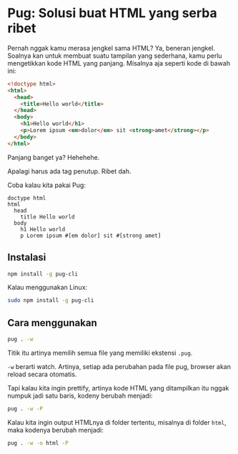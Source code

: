 # Pug: Solusi buat HTML yang serba ribet

Pernah nggak kamu merasa jengkel sama HTML? Ya, beneran jengkel. Soalnya kan untuk membuat suatu tampilan yang sederhana, kamu perlu mengetikkan kode HTML yang panjang. Misalnya aja seperti kode di bawah ini:

```html 
<!doctype html>
<html>
  <head>
    <title>Hello world</title>
  </head>
  <body>
    <h1>Hello world</h1>
    <p>Lorem ipsum <em>dolor</em> sit <strong>amet</strong></p>
  </body>
</html>
```

Panjang banget ya? Hehehehe.

Apalagi harus ada tag penutup. Ribet dah.

Coba kalau kita pakai Pug:

```pug 
doctype html
html 
  head 
    title Hello world
  body 
    h1 Hello world
    p Lorem ipsum #[em dolor] sit #[strong amet]
```

## Instalasi

```bash
npm install -g pug-cli
```

Kalau menggunakan Linux:

```bash
sudo npm install -g pug-cli
```

## Cara menggunakan

```bash
pug . -w
```

Titik itu artinya memilih semua file yang memiliki ekstensi `.pug`.

`-w` berarti watch. Artinya, setiap ada perubahan pada file pug, browser akan reload secara otomatis.

Tapi kalau kita ingin prettify, artinya kode HTML yang ditampilkan itu nggak numpuk jadi satu baris, kodeny berubah menjadi:

```bash
pug . -w -P
```

Kalau kita ingin output HTMLnya di folder tertentu, misalnya di folder `html`, maka kodenya berubah menjadi:

```bash
pug . -w -o html -P
```